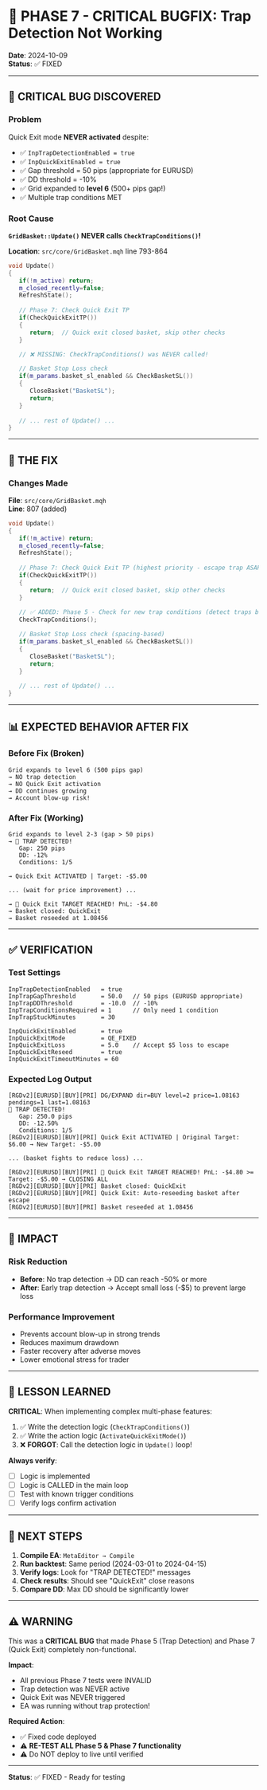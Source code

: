 # 🐛 PHASE 7 - CRITICAL BUGFIX: Trap Detection Not Working

**Date**: 2024-10-09  
**Status**: ✅ FIXED

---

## 🚨 CRITICAL BUG DISCOVERED

### Problem
Quick Exit mode **NEVER activated** despite:
- ✅ `InpTrapDetectionEnabled = true`
- ✅ `InpQuickExitEnabled = true`
- ✅ Gap threshold = 50 pips (appropriate for EURUSD)
- ✅ DD threshold = -10%
- ✅ Grid expanded to **level 6** (500+ pips gap!)
- ✅ Multiple trap conditions MET

### Root Cause
**`GridBasket::Update()` NEVER calls `CheckTrapConditions()`!**

**Location**: `src/core/GridBasket.mqh` line 793-864

```cpp
void Update()
{
   if(!m_active) return;
   m_closed_recently=false;
   RefreshState();
   
   // Phase 7: Check Quick Exit TP
   if(CheckQuickExitTP())
   {
      return;  // Quick exit closed basket, skip other checks
   }

   // ❌ MISSING: CheckTrapConditions() was NEVER called!

   // Basket Stop Loss check
   if(m_params.basket_sl_enabled && CheckBasketSL())
   {
      CloseBasket("BasketSL");
      return;
   }
   
   // ... rest of Update() ...
}
```

---

## 🔧 THE FIX

### Changes Made
**File**: `src/core/GridBasket.mqh`  
**Line**: 807 (added)

```cpp
void Update()
{
   if(!m_active) return;
   m_closed_recently=false;
   RefreshState();
   
   // Phase 7: Check Quick Exit TP (highest priority - escape trap ASAP)
   if(CheckQuickExitTP())
   {
      return;  // Quick exit closed basket, skip other checks
   }
   
   // ✅ ADDED: Phase 5 - Check for new trap conditions (detect traps before they worsen)
   CheckTrapConditions();

   // Basket Stop Loss check (spacing-based)
   if(m_params.basket_sl_enabled && CheckBasketSL())
   {
      CloseBasket("BasketSL");
      return;
   }
   
   // ... rest of Update() ...
}
```

---

## 📊 EXPECTED BEHAVIOR AFTER FIX

### Before Fix (Broken)
```
Grid expands to level 6 (500 pips gap)
→ NO trap detection
→ NO Quick Exit activation
→ DD continues growing
→ Account blow-up risk!
```

### After Fix (Working)
```
Grid expands to level 2-3 (gap > 50 pips)
→ 🚨 TRAP DETECTED!
   Gap: 250 pips
   DD: -12%
   Conditions: 1/5

→ Quick Exit ACTIVATED | Target: -$5.00

... (wait for price improvement) ...

→ 🎯 Quick Exit TARGET REACHED! PnL: -$4.80
→ Basket closed: QuickExit
→ Basket reseeded at 1.08456
```

---

## ✅ VERIFICATION

### Test Settings
```
InpTrapDetectionEnabled   = true
InpTrapGapThreshold       = 50.0   // 50 pips (EURUSD appropriate)
InpTrapDDThreshold        = -10.0  // -10%
InpTrapConditionsRequired = 1      // Only need 1 condition
InpTrapStuckMinutes       = 30

InpQuickExitEnabled       = true
InpQuickExitMode          = QE_FIXED
InpQuickExitLoss          = 5.0    // Accept $5 loss to escape
InpQuickExitReseed        = true
InpQuickExitTimeoutMinutes = 60
```

### Expected Log Output
```
[RGDv2][EURUSD][BUY][PRI] DG/EXPAND dir=BUY level=2 price=1.08163 pendings=1 last=1.08163
🚨 TRAP DETECTED!
   Gap: 250.0 pips
   DD: -12.50%
   Conditions: 1/5
[RGDv2][EURUSD][BUY][PRI] Quick Exit ACTIVATED | Original Target: $6.00 → New Target: -$5.00

... (basket fights to reduce loss) ...

[RGDv2][EURUSD][BUY][PRI] 🎯 Quick Exit TARGET REACHED! PnL: -$4.80 >= Target: -$5.00 → CLOSING ALL
[RGDv2][EURUSD][BUY][PRI] Basket closed: QuickExit
[RGDv2][EURUSD][BUY][PRI] Quick Exit: Auto-reseeding basket after escape
[RGDv2][EURUSD][BUY][PRI] Basket reseeded at 1.08456
```

---

## 🎯 IMPACT

### Risk Reduction
- **Before**: No trap detection → DD can reach -50% or more
- **After**: Early trap detection → Accept small loss (-$5) to prevent large loss

### Performance Improvement
- Prevents account blow-up in strong trends
- Reduces maximum drawdown
- Faster recovery after adverse moves
- Lower emotional stress for trader

---

## 📝 LESSON LEARNED

**CRITICAL**: When implementing complex multi-phase features:
1. ✅ Write the detection logic (`CheckTrapConditions()`)
2. ✅ Write the action logic (`ActivateQuickExitMode()`)
3. ❌ **FORGOT**: Call the detection logic in `Update()` loop!

**Always verify**:
- [ ] Logic is implemented
- [ ] Logic is CALLED in the main loop
- [ ] Test with known trigger conditions
- [ ] Verify logs confirm activation

---

## 🚀 NEXT STEPS

1. **Compile EA**: `MetaEditor → Compile`
2. **Run backtest**: Same period (2024-03-01 to 2024-04-15)
3. **Verify logs**: Look for "TRAP DETECTED!" messages
4. **Check results**: Should see "QuickExit" close reasons
5. **Compare DD**: Max DD should be significantly lower

---

## ⚠️ WARNING

This was a **CRITICAL BUG** that made Phase 5 (Trap Detection) and Phase 7 (Quick Exit) completely non-functional.

**Impact**:
- All previous Phase 7 tests were INVALID
- Trap detection was NEVER active
- Quick Exit was NEVER triggered
- EA was running without trap protection!

**Required Action**:
- ✅ Fixed code deployed
- ⚠️ **RE-TEST ALL Phase 5 & Phase 7 functionality**
- ⚠️ Do NOT deploy to live until verified

---

**Status**: ✅ FIXED - Ready for testing
